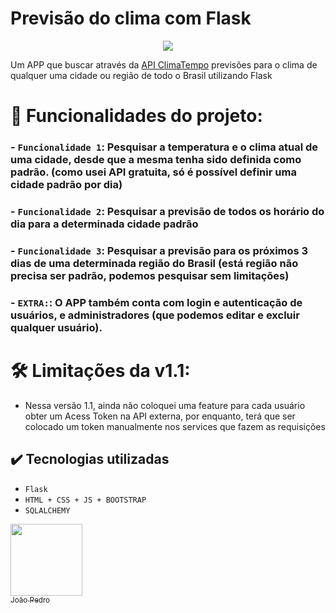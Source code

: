 # Previsão do clima com Flask


<p align="center">
<img src="http://img.shields.io/static/v1?label=STATUS&message=EM%20DESENVOLVIMENTO&color=GREEN&style=for-the-badge">
</p>

Um APP que buscar através da [API  ClimaTempo](https://www.dropbox.com/developers/documentation/http/documentation) previsões para o clima de qualquer uma cidade ou região de todo o Brasil utilizando Flask  

# 🔨 Funcionalidades do projeto:

### - `Funcionalidade 1`:  Pesquisar a temperatura e o clima atual de uma cidade, desde que a mesma tenha sido definida como padrão. (como usei API gratuita, só é possível definir uma cidade padrão por dia)

### - `Funcionalidade 2`:  Pesquisar a previsão de todos os horário do dia para a determinada cidade padrão

### - `Funcionalidade 3`: Pesquisar a previsão para os próximos 3 dias de uma determinada região do Brasil (está região não precisa ser padrão, podemos pesquisar sem limitações)

### - `EXTRA:`: O APP também conta com login e autenticação de usuários, e administradores (que podemos editar e excluir qualquer usuário).


# 🛠️ Limitações da v1.1:   
- Nessa versão 1.1, ainda não coloquei uma feature para cada usuário obter um Acess Token na API externa, por enquanto, terá que ser colocado um token manualmente nos services que fazem as requisições



## ✔️ Tecnologias utilizadas

- ``Flask``
- ``HTML + CSS + JS + BOOTSTRAP``
- ``SQLALCHEMY ``

[<img loading="lazy" src="https://avatars.githubusercontent.com/u/88624922?v=4" width=115><br><sub>João Pedro</sub>](https://github.com/JoaoPedro8807)
